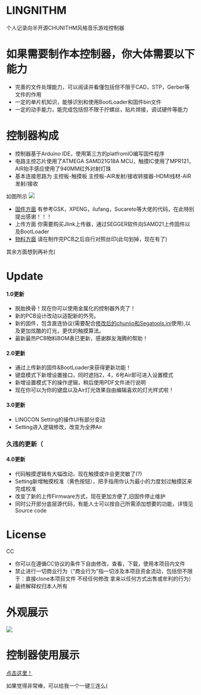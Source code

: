 # LINGNITHM
个人记录向半开源CHUNITHM风格音乐游戏控制器

# 如果需要制作本控制器，你大体需要以下能力
* 完善的文件处理能力，可以阅读并看懂包括但不限于CAD，STP，Gerber等文件的作用
* 一定的单片机知识，能够识别和使用BootLoader和固件bin文件
* 一定的动手能力，能完成包括但不限于拧螺丝，贴片焊接，调试硬件等能力

# 控制器构成
* 控制器基于Arduino IDE，使用第三方的platfromIO编写固件程序
* 电路主控芯片使用了ATMEGA SAMD21G18A MCU，触摸IC使用了MPR121，AIR抬手感应使用了940MM红外对射灯珠
* 基本连接思路为 主控板-触摸板   主控板-AIR发射/接收转接器-HDMI线材-AIR发射/接收

如图所示
![](https://github.com/SeasonWings/LINGNITHM/blob/main/picture/%E5%86%85%E9%83%A8%E6%9E%84%E9%80%A0.jpg)
                
* [固件方面](https://github.com/SeasonWings/LINGNITHM/tree/main/BootLoader%26Firmware) 有参考GSK，XPENG，ilufang，Sucareto等大佬的代码，在此特别提出感谢！！！
* 上传方面 你需要购买Jlink上传器，通过SEGGER软件向SAMD21上传固件以及BootLoader
* [物料方面](https://github.com/SeasonWings/LINGNITHM/blob/main/PCB%20Gerber%E5%88%B6%E7%89%88%E6%96%87%E4%BB%B61.1/PCB%E7%89%A9%E6%96%99BOM%E8%A1%A8.xlsx) 请在制作完PCB之后自行对照丝印(此句划掉，现在有了)

其余方面想到再补充(

# Update

#### 1.0更新
  * 脱胎换骨！现在你可以使用金属化的控制器外壳了！
  * 新的PCB设计改动以适配新的外壳。
  * 新的固件，包含直连协议(需要配合[修改后的chuniio和Segatools.ini](https://github.com/SeasonWings/LINGNITHM/tree/main/BootLoader%26Firmware/1.0%20Ver/chuniio%26Segatools "请务必将你的控制器设备放在COM1端口上！")使用),以及更加炫酷的灯光，更优的触摸算法。
  * 最新最热PCB物料BOM表已更新，感谢群友海腾的帮助！

#### 2.0更新
  * 通过上传新的固件&BootLoader来获得更新功能！
  * 键盘模式下新增设置接口，同时遮挡2，4，6号Air即可进入设置模式
  * 新增设置模式下的操作逻辑，稍后使用PDF文件进行说明
  * 现在你可以为你的键盘以及Air灯光效果自由编辑喜欢的灯光样式啦！

#### 3.0更新
  * LINGCON Setting的操作UI有部分变动
  * Setting进入逻辑修改，改变为全押Air

### 久违的更新（
#### 4.0更新
  * 代码触摸逻辑有大幅改动，现在触摸或许会更灵敏了(?)
  * Setting新增触摸校准（黄色按钮），把手指用你认为最小的力度划过触摸区来完成校准
  * 改变了新的上传Firmware方式，现在更加方便了,旧固件停止维护
  * 同时公开部分底层源代码，有能人士可以按自己所需添加想要的功能，详情见Source code

# License
CC
  * 你可以在遵循CC协议的条件下自由修改，查看，下载，使用本项目内文件
  * 禁止进行一切商业行为（“商业行为”指一切涉及本项目资金流动，包括但不限于：直接clone本项目文件 不经任何修改 拿来以任何方式出售或牟利的行为）
  * 最终解释权归本人所有
# 外观展示
![](https://github.com/SeasonWings/LINGNITHM/blob/main/picture/%E5%A4%96%E8%A7%821.jpg)

# 控制器使用展示
[点击这里！](https://www.bilibili.com/video/BV1Qm4y1Z7ms/ "你会给两个圆圆的硬币对么？")

如果觉得非常棒，可以给我一个一键三连么(
